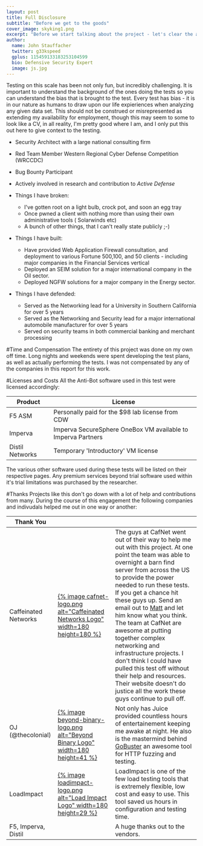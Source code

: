 ```yaml
---
layout: post
title: Full Disclosure
subtitle: "Before we get to the goods"
cover_image: skyking1.png
excerpt: "Before we start talking about the project - let's clear the air and understand who is running these tests."
author:
  name: John Stauffacher
  twitter: g33kspeed
  gplus: 115459133183253104599
  bio: Defensive Security Expert
  image: js.jpg
---
```

<span class="firstLetter">T</span>esting on this scale has been not only fun, but incredibly challenging. It is important to understand the background of the ones doing the tests so you can understand the bias that is brought to the test. Every test has bias - it is in our nature as humans to draw upon our life expieriences when analyzing any given data set. This should not be construed or misrepresented as extending my availability for employment, though this may seem to some to look like a CV, in all reality, I'm pretty good where I am, and I only put this out here to give context to the testing.

* Security Architect with a large national consulting firm
* Red Team Member Western Regional Cyber Defense Competition (WRCCDC)
* Bug Bounty Participant
* Actively involved in research and contribution to _Active Defense_ 

* Things I have broken:
	+ I've gotten root on a light bulb, crock pot, and soon an egg tray
	+ Once pwned a client with nothing more than using their own administrative tools ( Solarwinds etc)
	+ A bunch of other things, that I can't really state publicly ;-)
* Things I have built:
	+ Have provided Web Application Firewall consultation, and deployment to various Fortune 500,100, and 50 clients - including major companies in the Financial Services vertical
	+ Deployed an SEIM solution for a major international company in the Oil sector.
	+ Deployed NGFW solutions for a major company in the Energy sector.
* Things I have defended:
	+ Served as the Networking lead for a University in Southern California for over 5 years
	+ Served as the Networking and Security lead for a major international automobile manufacturer for over 5 years
	+ Served on security teams in both commercial banking and merchant processing

#Time and Compensation
<span class="firstLetter">T</span>he entirety of this project was done on my own off time. Long nights and weekends were spent developing the test plans, as well as actually performing the tests. I was not compensated by any of the companies in this report for this work.

#Licenses and Costs
<span class="firstLetter">A</span>ll the Anti-Bot software used in this test were licensed accordingly:

|Product          | License                                                      |
|-----------------|--------------------------------------------------------------|
| F5 ASM          | Personally paid for the $98 lab license from CDW             |
| Imperva         | Imperva SecureSphere OneBox VM available to Imperva Partners |
| Distil Networks | Temporary 'Introductory' VM license                          |

The various other software used during these tests will be listed on their respective pages. Any premium services beyond trial software used within it's trial limitations was purchased by the researcher.

#Thanks
<span class="firstLetter">P</span>rojects like this don't go down with a lot of help and contributions from many. During the course of this engagement the following companies and indivudals helped me out in one way or another:

|**Thank You**                     |                                                                          |                                                               |
|----------------------------------|--------------------------------------------------------------------------|---------------------------------------------------------------|
|Caffeinated Networks &nbsp; &nbsp;| [{% image cafnet-logo.png alt="Caffeinated Networks Logo" width=180 height=180 %}](http://www.caffeinatednetworks.com) &nbsp; &nbsp; | <span class="firstLetter">T</span>he guys at CafNet went out of their way to help me out with this project. At one point the team was able to overnight a barn find server from across the US to provide the power needed to run these tests. If you get a chance hit these guys up. Send an email out to [Matt](mailto:matt@cafnet.in?subject=SuperionAir) and let him know what you think. The team at CafNet are awesome at putting together complex networking and infrastructure projects. I don't think I could have pulled this test off without their help and resources. Their website doesn't do justice all the work these guys continue to pull off. |
|OJ (@thecolonial) &nbsp; &nbsp; |[{% image beyond-binary-logo.png alt="Beyond Binary Logo" width=180 height=41 %}](https://beyondbinary.io) &nbsp; &nbsp; | Not only has Juice provided countless hours of entertainement keeping me awake at night. He also is the mastermind behind [GoBuster](https://github.com/OJ/gobuster/) an awesome tool for HTTP fuzzing and testing.  |
|LoadImpact &nbsp; &nbsp; |[{% image loadimpact-logo.png alt="Load Impact Logo" width=180 height=29 %}](http://www.loadimpact.com) &nbsp; &nbsp; | LoadImpact is one of the few load testing tools that is extremely flexible, low cost and easy to use. This tool saved us hours in configuration and testing time. |
| F5, Imperva, Distil | | A huge thanks out to the vendors. | 
